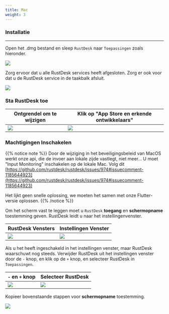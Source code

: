 ```yaml
---
title: Mac 
weight: 3
---
```


### Installatie
------

Open het .dmg bestand en sleep `RustDesk` naar `Toepassingen` zoals hieronder.

![](/docs/en/manual/mac/images/dmg.png)

Zorg ervoor dat u alle RustDesk services heeft afgesloten. Zorg er ook voor dat u de RustDesk service in de taakbalk afsluit.

![](/docs/en/manual/mac/images/tray.png)

### Sta RustDesk toe

| Ontgrendel om te wijzigen | Klik op "App Store en erkende ontwikkelaars" |
| ---- | ---- |
|![](/docs/en/manual/mac/images/allow2.png)|![](/docs/en/manual/mac/images/allow.png)|

### Machtigingen Inschakelen

{{% notice note %}}
Door de wijziging in het beveiligingsbeleid van MacOS werkt onze api, die de invoer aan lokale zijde vastlegt, niet meer... U moet "Input Monitoring" inschakelen op de lokale Mac.
Volg dit
[https://github.com/rustdesk/rustdesk/issues/974#issuecomment-1185644923](https://github.com/rustdesk/rustdesk/issues/974#issuecomment-1185644923)

Het lijkt geen snelle oplossing, we moeten het samen met onze Flutter-versie oplossen.
{{% /notice %}}

Om het scherm vast te leggen moet u `RustDesk` **toegang** en **schermopname** toestemming geven. RustDesk leidt u naar het instellingenvenster.

| RustDesk Vensters | Instellingen Venster |
| ---- | ---- |
|![](/docs/en/manual/mac/images/acc.png)|![](/docs/en/manual/mac/images/acc3.png?v2)|

Als u het heeft ingeschakeld in het instellingen venster, maar RustDesk waarschuwt nog steeds. Verwijder RustDesk uit het instellingen venster door de `-` knop, en klik op de `+` knop, en selecteer RustDesk in `Toepassingen`.

| `-` en `+` knop | Selecteer RustDesk |
| ---- | ---- |
|![](/docs/en/manual/mac/images/acc2.png)|![](/docs/en/manual/mac/images/add.png?v2)|

Kopieer bovenstaande stappen voor **schermopname** toestemming.

![](/docs/en/manual/mac/images/screen.png?v2)
